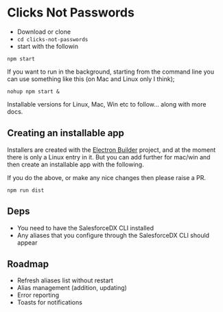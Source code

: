 # Clicks Not Passwords

- Download or clone
- `cd clicks-not-passwords`
- start with the followin
```
npm start
```

If you want to run in the background, starting from the command line you can use something like this (on Mac and Linux only I think);
```
nohup npm start &
```

Installable versions for Linux, Mac, Win etc to follow... along with more docs.

## Creating an installable app

Installers are created with the [Electron Builder](https://github.com/electron-userland/electron-builder/) project, and at the moment there is only a Linux entry in it. But you can add further for mac/win and then create an installable app with the following.

If you do the above, or make any nice changes then please raise a PR.


```
npm run dist
```

## Deps

- You need to have the SalesforceDX CLI installed
- Any aliases that you configure through the SalesforceDX CLI should appear

## Roadmap

- Refresh aliases list without restart
- Alias management (addition, updating)
- Error reporting
- Toasts for notifications